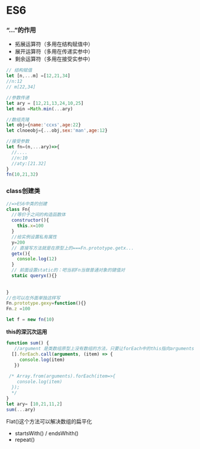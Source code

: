 # ES6

### “...”的作用

- 拓展运算符（多用在结构赋值中）
- 展开运算符（多用在传递实参中）
- 剩余运算符（多用在接受实参中）

~~~javascript
// 结构赋值
let [n,...m] =[12,21,34]
//n:12
// m[22,34]

//参数传递
let ary = [12,21,13,24,10,25]
let min =Math.min(...ary)

//数组克隆
let obj={name:'ccxs',age:22}
let clnoeobj={...obj,sex:'man',age:12}

//接受参数
let fn=(n,...ary)=>{
  //....
  //n:10
  //aty:[21.32]
}
fn(10,21,32)
~~~

### class创建类

~~~javascript
//=>ES6中类的创建
class Fn{
  //等价于之间的构造函数体
  constructor(){
    this.x=100
  }
  //给实例设置私有属性
  y=200
  // 直接写方法就是在原型上的===Fn.prototype.getx...
  getx(){
    console.log(12)
  }
  // 前面设置static的：吧当前Fn当做普通对象的键值对
  static queryx(){}
  
  
}
//也可以在外面单独这样写
Fn.prototype.gexy=function(){}
Fn.z =100

let f = new fn(10)
~~~

**this的深沉次运用**

~~~javascript
function sum() {
   //argument 是类数组原型上没有数组的方法，只要让forEach中的this指向arguments，就相当于把arguments转换成一个新数组
  [].forEach.call(arguments, (item) => {
     console.log(item)
   })
 
 /* Array.from(arguments).forEach(item=>{
    console.log(item)
  });
  */
}
let ary= [10,21,11,2]
sum(...ary)
~~~

Flat()这个方法可以解决数组的扁平化

- startsWith() / endsWhith()  
- repeat()
